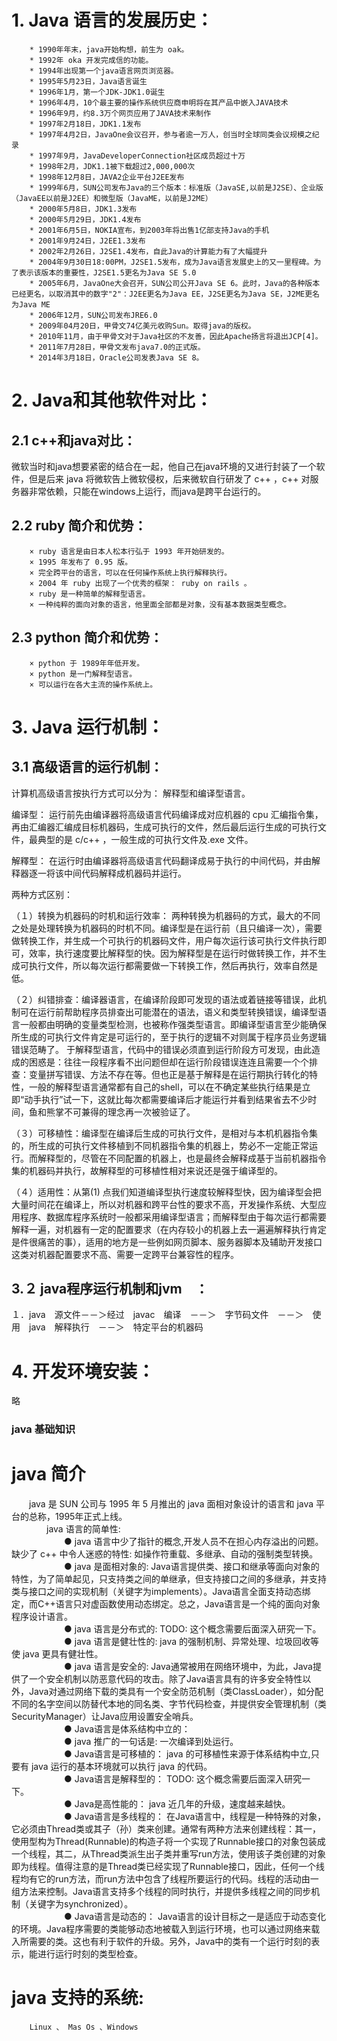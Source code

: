 # 1. Java 语言的发展历史：
        * 1990年年末，java开始构想，前生为 oak。
        * 1992年 oka 开发完成信的功能。
        * 1994年出现第一个java语言网页浏览器。
        * 1995年5月23日，Java语言诞生
        * 1996年1月，第一个JDK-JDK1.0诞生
        * 1996年4月，10个最主要的操作系统供应商申明将在其产品中嵌入JAVA技术
        * 1996年9月，约8.3万个网页应用了JAVA技术来制作
        * 1997年2月18日，JDK1.1发布
        * 1997年4月2日，JavaOne会议召开，参与者逾一万人，创当时全球同类会议规模之纪录
        * 1997年9月，JavaDeveloperConnection社区成员超过十万
        * 1998年2月，JDK1.1被下载超过2,000,000次
        * 1998年12月8日，JAVA2企业平台J2EE发布
        * 1999年6月，SUN公司发布Java的三个版本：标准版（JavaSE,以前是J2SE）、企业版（JavaEE以前是J2EE）和微型版（JavaME，以前是J2ME）
        * 2000年5月8日，JDK1.3发布
        * 2000年5月29日，JDK1.4发布
        * 2001年6月5日，NOKIA宣布，到2003年将出售1亿部支持Java的手机
        * 2001年9月24日，J2EE1.3发布
        * 2002年2月26日，J2SE1.4发布，自此Java的计算能力有了大幅提升
        * 2004年9月30日18:00PM，J2SE1.5发布，成为Java语言发展史上的又一里程碑。为了表示该版本的重要性，J2SE1.5更名为Java SE 5.0
        * 2005年6月，JavaOne大会召开，SUN公司公开Java SE 6。此时，Java的各种版本已经更名，以取消其中的数字"2"：J2EE更名为Java EE，J2SE更名为Java SE，J2ME更名为Java ME
        * 2006年12月，SUN公司发布JRE6.0
        * 2009年04月20日，甲骨文74亿美元收购Sun。取得java的版权。
        * 2010年11月，由于甲骨文对于Java社区的不友善，因此Apache扬言将退出JCP[4]。
        * 2011年7月28日，甲骨文发布java7.0的正式版。
        * 2014年3月18日，Oracle公司发表Java SE 8。

# 2. Java和其他软件对比：
## 2.1 c++和java对比：
微软当时和java想要紧密的结合在一起，他自己在java环境的又进行封装了一个软件，但是后来 java 将微软告上微软侵权，后来微软自行研发了 c++ ，c++ 对服务器非常依赖，只能在windows上运行，而java是跨平台运行的。

## 2.2 ruby 简介和优势：
        × ruby 语言是由日本人松本行弘于 1993 年开始研发的。    
        × 1995 年发布了 0.95 版。
        × 完全跨平台的语言，可以在任何操作系统上执行解释执行。
        × 2004 年 ruby 出现了一个优秀的框架： ruby on rails 。
        × ruby 是一种简单的解释型语言。
        × 一种纯粹的面向对象的语言，他里面全部都是对象，没有基本数据类型概念。
        
## 2.3 python 简介和优势：
        × python 于 1989年年低开发。
        × python 是一门解释型语言。
        × 可以运行在各大主流的操作系统上。

# 3. Java 运行机制：
## 3.1 高级语言的运行机制：
计算机高级语言按执行方式可以分为： 解释型和编译型语言。   

编译型：
运行前先由编译器将高级语言代码编译成对应机器的 cpu 汇编指令集，再由汇编器汇编成目标机器码，生成可执行的文件，然后最后运行生成的可执行文件，最典型的是 c/c++ ，一般生成的可执行文件及.exe 文件。　　　  

解釋型：
在运行时由编译器将高级语言代码翻译成易于执行的中间代码，并由解释器逐一将该中间代码解释成机器码并运行。

两种方式区别：　

（１）转换为机器码的时机和运行效率：
两种转换为机器码的方式，最大的不同之处是处理转换为机器码的时机不同。编译型是在运行前（且只编译一次），需要做转换工作，并生成一个可执行的机器码文件，用户每次运行该可执行文件执行即可，效率，执行速度要比解释型的快。因为解释型是在运行时做转换工作，并不生成可执行文件，所以每次运行都需要做一下转换工作，然后再执行，效率自然是低。

（２）纠错排查：编译器语言，在编译阶段即可发现的语法或着链接等错误，此机制可在运行前帮助程序员排查出可能潜在的语法，语义和类型转换错误，编译型语言一般都由明确的变量类型检测，也被称作强类型语言。即编译型语言至少能确保所生成的可执行文件肯定是可运行的，至于执行的逻辑不对则属于程序员业务逻辑错误范畴了。 
于解释型语言，代码中的错误必须直到运行阶段方可发现，由此造成的困惑是：往往一段程序看不出问题但却在运行阶段错误连连且需要一个个排查：变量拼写错误、方法不存在等。但也正是基于解释是在运行期执行转化的特性，一般的解释型语言通常都有自己的shell，可以在不确定某些执行结果是立即“动手执行”试一下，这就比每次都需要编译后才能运行并看到结果省去不少时间，鱼和熊掌不可兼得的理念再一次被验证了。

（３）可移植性：编译型在编译后生成的可执行文件，是相对与本机机器指令集的，所生成的可执行文件移植到不同机器指令集的机器上，势必不一定能正常运行。而解释型的，尽管在不同配置的机器上，也是最终会解释成基于当前机器指令集的机器码并执行，故解释型的可移植性相对来说还是强于编译型的。

（４）适用性：从第(1) 点我们知道编译型执行速度较解释型快，因为编译型会把大量时间花在编译上，所以对机器和跨平台性的要求不高，开发操作系统、大型应用程序、数据库程序系统时一般都采用编译型语言；而解释型由于每次运行都需要解释一遍，对机器有一定的配置要求（在内存较小的机器上去一遍遍解释执行肯定是件很痛苦的事），适用的地方是一些例如网页脚本、服务器脚本及辅助开发接口这类对机器配置要求不高、需要一定跨平台兼容性的程序。

## 3.２ java程序运行机制和jvm　：
１．java　源文件－－＞经过　javac　编译　－－＞　字节码文件　－－＞　使用　java　解释执行　－－＞　特定平台的机器码


# 4. 开发环境安装：
略















### java 基础知识

# java 简介
&emsp;&emsp;java 是 SUN 公司与 1995 年 5 月推出的 java 面相对象设计的语言和 java 平台的总称，1995年正式上线。   
&emsp;&emsp;&emsp;&emsp;java 语言的简单性:   
&emsp;&emsp;&emsp;&emsp;&emsp;&emsp;●  java 语言中少了指针的概念,开发人员不在担心内存溢出的问题。缺少了 c++ 中令人迷惑的特性: 如操作符重载、多继承、自动的强制类型转换。   
&emsp;&emsp;&emsp;&emsp;&emsp;&emsp;● java 是面相对象的:
            Java语言提供类、接口和继承等面向对象的特性，为了简单起见，只支持类之间的单继承，但支持接口之间的多继承，并支持类与接口之间的实现机制（关键字为implements）。Java语言全面支持动态绑定，而C++语言只对虚函数使用动态绑定。总之，Java语言是一个纯的面向对象程序设计语言。     
&emsp;&emsp;&emsp;&emsp;&emsp;&emsp;● java 语言是分布式的:
            TODO: 这个概念需要后面深入研究一下。      
&emsp;&emsp;&emsp;&emsp;&emsp;&emsp;● java 语言是健壮性的:
            java 的强制机制、异常处理、垃圾回收等使 java 更具有健壮性。          
&emsp;&emsp;&emsp;&emsp;&emsp;&emsp;● java 语言是安全的:
            Java通常被用在网络环境中，为此，Java提供了一个安全机制以防恶意代码的攻击。除了Java语言具有的许多安全特性以外，Java对通过网络下载的类具有一个安全防范机制（类ClassLoader），如分配不同的名字空间以防替代本地的同名类、字节代码检查，并提供安全管理机制（类SecurityManager）让Java应用设置安全哨兵。                  
&emsp;&emsp;&emsp;&emsp;&emsp;&emsp;● Java语言是体系结构中立的：    
&emsp;&emsp;&emsp;&emsp;&emsp;&emsp;● java 推广的一句话是:
                一次编译到处运行。    
&emsp;&emsp;&emsp;&emsp;&emsp;&emsp;● Java语言是可移植的：
            java 的可移植性来源于体系结构中立,只要有 java 运行的基本环境就可以执行 java 的代码。   
&emsp;&emsp;&emsp;&emsp;&emsp;&emsp;● Java语言是解释型的：
            TODO: 这个概念需要后面深入研究一下。             
&emsp;&emsp;&emsp;&emsp;&emsp;&emsp;● Java是高性能的：
            java 近几年的升级，速度越来越快。          
&emsp;&emsp;&emsp;&emsp;&emsp;&emsp;● Java语言是多线程的：
            在Java语言中，线程是一种特殊的对象，它必须由Thread类或其子（孙）类来创建。通常有两种方法来创建线程：其一，使用型构为Thread(Runnable)的构造子将一个实现了Runnable接口的对象包装成一个线程，其二，从Thread类派生出子类并重写run方法，使用该子类创建的对象即为线程。值得注意的是Thread类已经实现了Runnable接口，因此，任何一个线程均有它的run方法，而run方法中包含了线程所要运行的代码。线程的活动由一组方法来控制。Java语言支持多个线程的同时执行，并提供多线程之间的同步机制（关键字为synchronized）。                
&emsp;&emsp;&emsp;&emsp;&emsp;&emsp;● Java语言是动态的：
            Java语言的设计目标之一是适应于动态变化的环境。Java程序需要的类能够动态地被载入到运行环境，也可以通过网络来载入所需要的类。这也有利于软件的升级。另外，Java中的类有一个运行时刻的表示，能进行运行时刻的类型检查。



# java 支持的系统:
        Linux 、 Mas Os 、Windows 